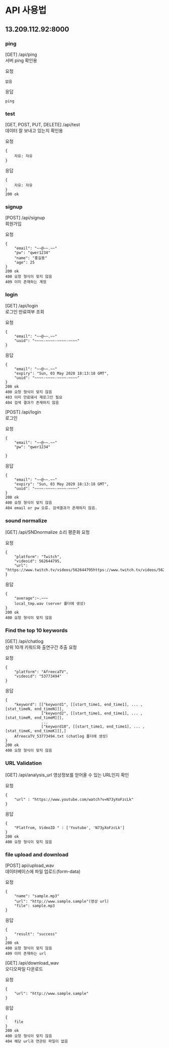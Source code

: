 # API 사용법
## 13.209.112.92:8000
### ping 
[GET] /api/ping  
서버 ping 확인용  

요청
```
없음
```
응답
```
ping
```

### test
[GET, POST, PUT, DELETE] /api/test  
데이터 잘 보내고 있는지 확인용

요청
```
{
    자유: 자유
}
```
응답
```
{
    자유: 자유
}
200 ok
```
### signup
[POST] /api/signup  
회원가입

요청
```
{
    "email": "~~@~~.~~"
    "pw": "qwer1234"
    "name": "홍길동"
    "age": 25
}
200 ok
400 요청 형식이 맞지 않음
409 이미 존재하는 계정
```
### login
[GET] /api/login  
로그인 만료여부 조회

요청
```
{
    "email": "~~@~~.~~"
    "uuid": "~~~~-~~~~-~~~~-~~~~"
}
```
응답
```
{
    "email": "~~@~~.~~"
    "expiry": "Sun, 03 May 2020 18:13:18 GMT",
    "uuid": "~~~~-~~~~-~~~~-~~~~"
}
200 ok
400 요청 형식이 맞지 않음
403 이미 만료돼서 재로그인 필요
404 검색 결과가 존재하지 않음
```
[POST] /api/login  
로그인

요청
```
{
    "email": "~~@~~.~~"
    "pw": "qwer1234"
    
}
```
응답
```
{
    "email": "~~@~~.~~"
    "expiry": "Sun, 03 May 2020 18:13:18 GMT",
    "uuid": "~~~~-~~~~-~~~~-~~~~"
}
200 ok
400 요청 형식이 맞지 않음
404 email or pw 오류. 검색결과가 존재하지 않음.
```
### sound normalize
[GET] /api/SNDnormalize
소리 평준화 요청

요청
```
{
    "platform": "Twitch",
    "videoid": 562644795,
    "url": "https://www.twitch.tv/videos/562644795https://www.twitch.tv/videos/562644795"
}
```
응답
```
{
    "average":~.~~~
    local_tmp.wav (server 폴더에 생성)
}
200 ok
400 요청 형식이 맞지 않음
```
### Find the top 10 keywords
[GET] /api/chatlog  
상위 10개 키워드와 출연구간 추출 요청

요청
```
{
    "platform": "AfreecaTV",
    "videoid": "53773494"
}
```
응답
```
{
    "keyword": [["keyword1", [[start_time1, end_time1], ... , [stat_timeN, end_timeN]]], 
                ["keyword2", [[start_time1, end_time1], ... , [stat_timeM, end_timeM]]],
                ...
                ["keyword10", [[start_time1, end_time1], ... , [stat_timeK, end_timeK]]],]
    AfreecaTV_53773494.txt (chatlog 폴더에 생성)
}
200 ok
400 요청 형식이 맞지 않음
```
### URL Validation
[GET] /api/analysis_url
영상정보를 얻어올 수 있는 URL인지 확인

요청
```
{
    "url" : "https://www.youtube.com/watch?v=N73yXoFzcLk"
}
```
응답
```
{
    "Platfrom, VideoID " : ['Youtube', 'N73yXoFzcLk']
}
200 ok
400 요청 형식이 맞지 않음
```
### file upload and download
[POST] api/upload_wav  
데이터베이스에 파일 업로드(form-data)

요청
```
{
    "name": "sample.mp3"
    "url": "http://www.sample.sample"(영상 url)
    "file": sample.mp3
}
```
응답
```
{
    "result": "success"
}
200 ok
400 요청 형식이 맞지 않음
409 이미 존재하는 url
```
[GET] /api/download_wav  
오디오파일 다운로드

요청
```
{
    "url": "http://www.sample.sample"
}
```
응답
```
{
    file 
}
200 ok
400 요청 형식이 맞지 않음
404 해당 url과 연관된 파일이 없음
```
